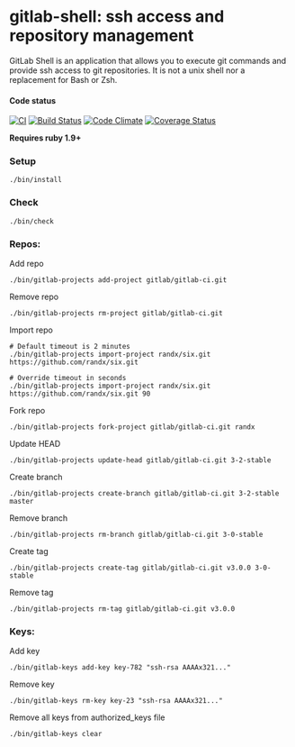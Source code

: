 # gitlab-shell: ssh access and repository management

GitLab Shell is an application that allows you to execute git commands and provide ssh access to git repositories. It is not a unix shell nor a replacement for Bash or Zsh.

#### Code status

[![CI](http://ci.gitlab.org/projects/4/status.png?ref=master)](http://ci.gitlab.org/projects/4?ref=master)
[![Build Status](https://travis-ci.org/gitlabhq/gitlab-shell.png?branch=master)](https://travis-ci.org/gitlabhq/gitlab-shell)
[![Code Climate](https://codeclimate.com/github/gitlabhq/gitlab-shell.png)](https://codeclimate.com/github/gitlabhq/gitlab-shell)
[![Coverage Status](https://coveralls.io/repos/gitlabhq/gitlab-shell/badge.png?branch=master)](https://coveralls.io/r/gitlabhq/gitlab-shell)


__Requires ruby 1.9+__


### Setup

    ./bin/install


### Check 

    ./bin/check


### Repos:
 

Add repo

    ./bin/gitlab-projects add-project gitlab/gitlab-ci.git

Remove repo 

    ./bin/gitlab-projects rm-project gitlab/gitlab-ci.git

Import repo 

    # Default timeout is 2 minutes 
    ./bin/gitlab-projects import-project randx/six.git https://github.com/randx/six.git 
    
    # Override timeout in seconds
    ./bin/gitlab-projects import-project randx/six.git https://github.com/randx/six.git 90

Fork repo

    ./bin/gitlab-projects fork-project gitlab/gitlab-ci.git randx

Update HEAD

    ./bin/gitlab-projects update-head gitlab/gitlab-ci.git 3-2-stable

Create branch

    ./bin/gitlab-projects create-branch gitlab/gitlab-ci.git 3-2-stable master

Remove branch

    ./bin/gitlab-projects rm-branch gitlab/gitlab-ci.git 3-0-stable

Create tag

    ./bin/gitlab-projects create-tag gitlab/gitlab-ci.git v3.0.0 3-0-stable 

Remove tag

    ./bin/gitlab-projects rm-tag gitlab/gitlab-ci.git v3.0.0


### Keys: 


Add key

    ./bin/gitlab-keys add-key key-782 "ssh-rsa AAAAx321..."

Remove key

    ./bin/gitlab-keys rm-key key-23 "ssh-rsa AAAAx321..."

Remove all keys from authorized_keys file

    ./bin/gitlab-keys clear

